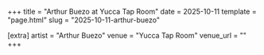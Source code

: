 +++
title = "Arthur Buezo at Yucca Tap Room"
date = 2025-10-11
template = "page.html"
slug = "2025-10-11-arthur-buezo"

[extra]
artist = "Arthur Buezo"
venue = "Yucca Tap Room"
venue_url = ""
+++
